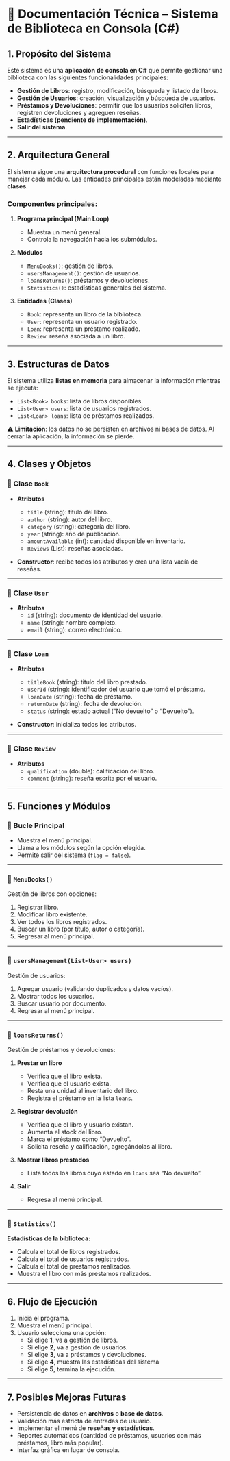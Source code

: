 # 📄 Documentación Técnica – Sistema de Biblioteca en Consola (C#)

## 1. Propósito del Sistema
Este sistema es una **aplicación de consola en C#** que permite gestionar una biblioteca con las siguientes funcionalidades principales:
- **Gestión de Libros**: registro, modificación, búsqueda y listado de libros.  
- **Gestión de Usuarios**: creación, visualización y búsqueda de usuarios.  
- **Préstamos y Devoluciones**: permitir que los usuarios soliciten libros, registren devoluciones y agreguen reseñas.  
- **Estadísticas (pendiente de implementación)**.  
- **Salir del sistema**.  

---

## 2. Arquitectura General
El sistema sigue una **arquitectura procedural** con funciones locales para manejar cada módulo. Las entidades principales están modeladas mediante **clases**.

### Componentes principales:
1. **Programa principal (Main Loop)**  
   - Muestra un menú general.  
   - Controla la navegación hacia los submódulos.  

2. **Módulos**  
   - `MenuBooks()`: gestión de libros.  
   - `usersManagement()`: gestión de usuarios.  
   - `loansReturns()`: préstamos y devoluciones.
   - `Statistics()`: estadísticas generales del sistema.

3. **Entidades (Clases)**  
   - `Book`: representa un libro de la biblioteca.  
   - `User`: representa un usuario registrado.  
   - `Loan`: representa un préstamo realizado.  
   - `Review`: reseña asociada a un libro.  

---

## 3. Estructuras de Datos
El sistema utiliza **listas en memoria** para almacenar la información mientras se ejecuta:

- `List<Book> books`: lista de libros disponibles.  
- `List<User> users`: lista de usuarios registrados.  
- `List<Loan> loans`: lista de préstamos realizados.  

⚠️ **Limitación**: los datos no se persisten en archivos ni bases de datos. Al cerrar la aplicación, la información se pierde.

---

## 4. Clases y Objetos

### 🔹 Clase `Book`
- **Atributos**  
  - `title` (string): título del libro.  
  - `author` (string): autor del libro.  
  - `category` (string): categoría del libro.  
  - `year` (string): año de publicación.  
  - `amountAvailable` (int): cantidad disponible en inventario.  
  - `Reviews` (List<Review>): reseñas asociadas.  

- **Constructor**: recibe todos los atributos y crea una lista vacía de reseñas.  

---

### 🔹 Clase `User`
- **Atributos**  
  - `id` (string): documento de identidad del usuario.  
  - `name` (string): nombre completo.  
  - `email` (string): correo electrónico.  

---

### 🔹 Clase `Loan`
- **Atributos**  
  - `titleBook` (string): título del libro prestado.  
  - `userId` (string): identificador del usuario que tomó el préstamo.  
  - `loanDate` (string): fecha de préstamo.  
  - `returnDate` (string): fecha de devolución.  
  - `status` (string): estado actual (“No devuelto” o “Devuelto”).  

- **Constructor**: inicializa todos los atributos.  

---

### 🔹 Clase `Review`
- **Atributos**  
  - `qualification` (double): calificación del libro.  
  - `comment` (string): reseña escrita por el usuario.  

---

## 5. Funciones y Módulos

### 🔹 Bucle Principal
- Muestra el menú principal.  
- Llama a los módulos según la opción elegida.  
- Permite salir del sistema (`flag = false`).  

---

### 🔹 `MenuBooks()`
Gestión de libros con opciones:
1. Registrar libro.  
2. Modificar libro existente.  
3. Ver todos los libros registrados.  
4. Buscar un libro (por título, autor o categoría).  
5. Regresar al menú principal.  

---

### 🔹 `usersManagement(List<User> users)`
Gestión de usuarios:
1. Agregar usuario (validando duplicados y datos vacíos).  
2. Mostrar todos los usuarios.  
3. Buscar usuario por documento.  
4. Regresar al menú principal.  

---

### 🔹 `loansReturns()`
Gestión de préstamos y devoluciones:
1. **Prestar un libro**  
   - Verifica que el libro exista.  
   - Verifica que el usuario exista.  
   - Resta una unidad al inventario del libro.  
   - Registra el préstamo en la lista `loans`.  

2. **Registrar devolución**  
   - Verifica que el libro y usuario existan.  
   - Aumenta el stock del libro.  
   - Marca el préstamo como “Devuelto”.  
   - Solicita reseña y calificación, agregándolas al libro.  

3. **Mostrar libros prestados**  
   - Lista todos los libros cuyo estado en `loans` sea “No devuelto”.  

4. **Salir**  
   - Regresa al menú principal.  

---

### 🔹 `Statistics()`
**Estadísticas de la biblioteca:**
- Calcula el total de libros registrados.
- Calcula el total de usuarios registrados.
- Calcula el total de prestamos realizados.
- Muestra el libro con más prestamos realizados.
---

## 6. Flujo de Ejecución

1. Inicia el programa.  
2. Muestra el menú principal.  
3. Usuario selecciona una opción:  
   - Si elige **1**, va a gestión de libros.  
   - Si elige **2**, va a gestión de usuarios.  
   - Si elige **3**, va a préstamos y devoluciones.  
   - Si elige **4**, muestra las estadísticas del sistema
   - Si elige **5**, termina la ejecución.  

---

## 7. Posibles Mejoras Futuras
- Persistencia de datos en **archivos** o **base de datos**.  
- Validación más estricta de entradas de usuario.  
- Implementar el menú de **reseñas y estadísticas**.  
- Reportes automáticos (cantidad de préstamos, usuarios con más préstamos, libro más popular).  
- Interfaz gráfica en lugar de consola.  
